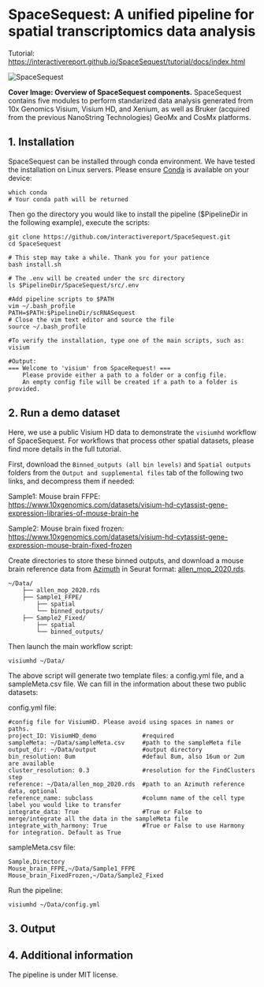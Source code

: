 # SpaceSequest: A unified pipeline for spatial transcriptomics data analysis

Tutorial: https://interactivereport.github.io/SpaceSequest/tutorial/docs/index.html

![SpaceSequest](https://interactivereport.github.io/SpaceSequest/images/Cover.png)

**Cover Image: Overview of SpaceSequest components.** SpaceSequest contains five modules to perform standarized data analysis generated from 10x Genomics Visium, Visium HD, and Xenium, as well as Bruker (acquired from the previous NanoString Technologies) GeoMx and CosMx platforms.

## 1. Installation

SpaceSequest can be installed through conda environment. We have tested the installation on Linux servers. Please ensure [Conda](https://docs.conda.io/en/latest/) is available on your device:

```
which conda
# Your conda path will be returned
```

Then go the directory you would like to install the pipeline ($PipelineDir in the following example), execute the scripts:

```
git clone https://github.com/interactivereport/SpaceSequest.git
cd SpaceSequest

# This step may take a while. Thank you for your patience
bash install.sh

# The .env will be created under the src directory
ls $PipelineDir/SpaceSequest/src/.env

#Add pipeline scripts to $PATH
vim ~/.bash_profile
PATH=$PATH:$PipelineDir/scRNASequest
# Close the vim text editor and source the file
source ~/.bash_profile

#To verify the installation, type one of the main scripts, such as:
visium

#Output:
=== Welcome to 'visium' from SpaceRequest! ===
	Please provide either a path to a folder or a config file.
	An empty config file will be created if a path to a folder is provided.

```



## 2. Run a demo dataset

Here, we use a public Visium HD data to demonstrate the `visiumhd` workflow of SpaceSequest. For workflows that process other spatial datasets, please find more details in the full tutorial.

First, download the `Binned_outputs (all bin levels)` and `Spatial outputs` folders from the `Output and supplemental files` tab of the following two links, and decompress them if needed:

Sample1: Mouse brain FFPE: https://www.10xgenomics.com/datasets/visium-hd-cytassist-gene-expression-libraries-of-mouse-brain-he

Sample2: Mouse brain fixed frozen: https://www.10xgenomics.com/datasets/visium-hd-cytassist-gene-expression-mouse-brain-fixed-frozen

Create directories to store these binned outputs, and download a mouse brain reference data from [Azimuth](https://azimuth.hubmapconsortium.org/references/#Mouse%20-%20Motor%20Cortex) in Seurat format: [allen_mop_2020.rds](https://seurat.nygenome.org/azimuth/demo_datasets/allen_mop_2020.rds).

```
~/Data/
    ├── allen_mop_2020.rds
    ├── Sample1_FFPE/
        ├── spatial
        └── binned_outputs/
    ├── Sample2_Fixed/
        ├── spatial
        └── binned_outputs/
```

Then launch the main workflow script:

```
visiumhd ~/Data/
```

The above script will generate two template files: a config.yml file, and a sampleMeta.csv file. We can fill in the information about these two public datasets:

config.yml file:
```
#config file for VisiumHD. Please avoid using spaces in names or paths.
project_ID: VisiumHD_demo             #required
sampleMeta: ~/Data/sampleMeta.csv     #path to the sampleMeta file
output_dir: ~/Data/output             #output directory
bin_resolution: 8um                   #defaul 8um, also 16um or 2um are available
cluster_resolution: 0.3               #resolution for the FindClusters step
reference: ~/Data/allen_mop_2020.rds  #path to an Azimuth reference data, optional 
reference_name: subclass              #column name of the cell type label you would like to transfer
integrate_data: True                  #True or False to merge/integrate all the data in the sampleMeta file
integrate_with_harmony: True          #True or False to use Harmony for integration. Default as True
```

sampleMeta.csv file:
```
Sample,Directory
Mouse_brain_FFPE,~/Data/Sample1_FFPE
Mouse_brain_FixedFrozen,~/Data/Sample2_Fixed
```

Run the pipeline:
```
visiumhd ~/Data/config.yml
```

## 3. Output

## 4. Additional information

The pipeline is under MIT license.
